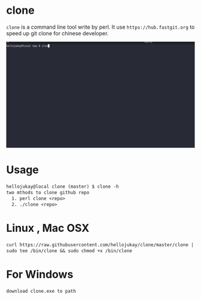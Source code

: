 # clone
`clone` is a command line tool write by perl. It use `https://hub.fastgit.org` to speed up git clone for chinese developer.

![demo](demo.gif)

# Usage
```shell
hellojukay@local clone (master) $ clone -h
two mthods to clone github repo
  1. perl clone <repo>
  2. ./clone <repo>
```

# Linux , Mac OSX
```shell
curl https://raw.githubusercontent.com/hellojukay/clone/master/clone | sudo tee /bin/clone && sudo chmod +x /bin/clone
```

# For Windows
```bat
download clone.exe to path
```

